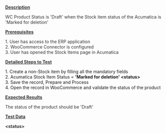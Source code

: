 
<p><strong><u><span style="color: rgb(51,51,51);">Description</span></u></strong><span style="color: rgb(51,51,51);">&nbsp;</span></p>
<p><span style="color: rgb(51,51,51);">WC Product Status is 'Draft' when the Stock item status of the Acumatica is 'Marked for deletion'</span></p>
<p style="margin-left: 0.0in;"><strong><u><span style="color: rgb(51,51,51);">Prerequisites</span></u></strong><span style="color: rgb(51,51,51);">&nbsp;</span></p>
<p style="margin-left: 0.0in;"><span style="color: rgb(51,51,51);">1. User has access to the ERP application<br /> 2. WooCommerce Connector is configured<br /> 3. User has opened the Stock Items page in Acumatica</span></p>
<p style="margin-left: 0.0in;"><strong><u><span style="color: rgb(51,51,51);">Detailed Steps to Test</span></u></strong><span style="color: rgb(51,51,51);">&nbsp;</span></p>
<p style="margin-left: 0.0in;">1. Create a non-Stock item by filling all the mandatory fields<br />2. Acumatica Stock Item Status =&nbsp;<strong>'Marked for deletion' &lt;status&gt;</strong><br />3. Save the record, Prepare and Process<br />4. Open the record in WooCommerce and validate the status of the product</p>
<p style="margin-left: 0.0in;"><strong><u><span style="color: rgb(51,51,51);">Expected Results</span></u></strong><span style="color: rgb(51,51,51);">&nbsp;</span></p>
<p style="margin-left: 0.0in;"><span style="color: rgb(51,51,51);">The status of the product should be 'Draft'</span></p>
<p style="margin-left: 0.0in;"><strong><u><span style="color: rgb(51,51,51);">Test Data</span></u></strong><span style="color: rgb(51,51,51);">&nbsp;</span></p>
<p style="margin-left: 0.0in;"><span style="color: rgb(51,51,51);"><strong>&lt;status&gt;</strong></span></p>
